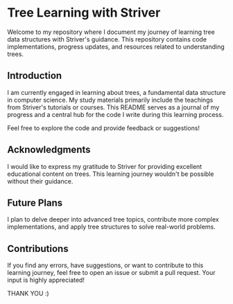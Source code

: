 
 
# Tree Learning with Striver

Welcome to my repository where I document my journey of learning tree data structures with Striver's guidance. This repository contains code implementations, progress updates, and resources related to understanding trees.



## Introduction

I am currently engaged in learning about trees, a fundamental data structure in computer science. My study materials primarily include the teachings from Striver's tutorials or courses. This README serves as a journal of my progress and a central hub for the code I write during this learning process.


Feel free to explore the code and provide feedback or suggestions!

## Acknowledgments

I would like to express my gratitude to Striver for providing excellent educational content on trees. This learning journey wouldn't be possible without their guidance.

## Future Plans

I plan to delve deeper into advanced tree topics, contribute more complex implementations, and apply tree structures to solve real-world problems.

## Contributions

If you find any errors, have suggestions, or want to contribute to this learning journey, feel free to open an issue or submit a pull request. Your input is highly appreciated!
  

THANK YOU :)

